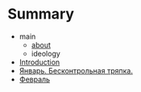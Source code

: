 # Summary

* main
  * [about](/main/ideology.md "ideology")
  * ideology
* [Introduction](README.md)
* [Январь. Бесконтрольная тряпка.](yanvar-fevral.md)
* [Февраль](fevral.md)



